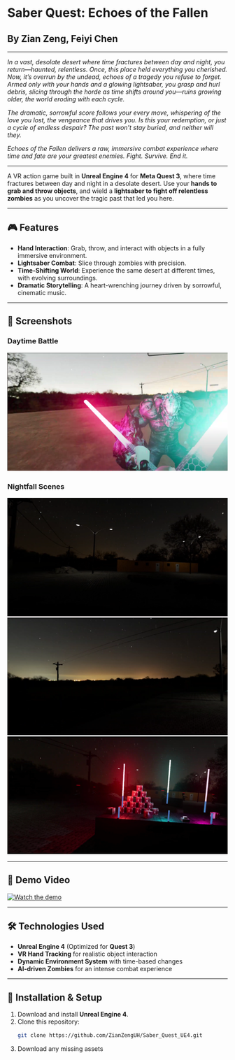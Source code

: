# Saber Quest: Echoes of the Fallen
## By Zian Zeng, Feiyi Chen

___________________________________________________________________________________________
_In a vast, desolate desert where time fractures between day and night, you return—haunted, relentless. Once, this place held everything you cherished. Now, it’s overrun by the undead, echoes of a tragedy you refuse to forget. Armed only with your hands and a glowing lightsaber, you grasp and hurl debris, slicing through the horde as time shifts around you—ruins growing older, the world eroding with each cycle._

_The dramatic, sorrowful score follows your every move, whispering of the love you lost, the vengeance that drives you. Is this your redemption, or just a cycle of endless despair? The past won’t stay buried, and neither will they._

_Echoes of the Fallen delivers a raw, immersive combat experience where time and fate are your greatest enemies. Fight. Survive. End it._
___________________________________________________________________________________________


A VR action game built in **Unreal Engine 4** for **Meta Quest 3**, where time fractures between day and night in a desolate desert. Use your **hands to grab and throw objects**, and wield a **lightsaber to fight off relentless zombies** as you uncover the tragic past that led you here.


---

## 🎮 Features
- **Hand Interaction**: Grab, throw, and interact with objects in a fully immersive environment.
- **Lightsaber Combat**: Slice through zombies with precision.
- **Time-Shifting World**: Experience the same desert at different times, with evolving surroundings.
- **Dramatic Storytelling**: A heart-wrenching journey driven by sorrowful, cinematic music.

---

## 📸 Screenshots

### Daytime Battle
![Daytime Battle](Saber%20Quest%20Day.png)

### Nightfall Scenes
![Nightfall Encounter 1](Saber%20Quest%20Night%201.png)
![Nightfall Encounter 2](Saber%20Quest%20Night%202.png)
![Nightfall Encounter 3](Saber%20Quest%20Night%203.png)

---

## 🎥 Demo Video
[![Watch the demo](https://img.youtube.com/vi/B_-Ja-a5DHo/0.jpg)](https://www.youtube.com/watch?v=B_-Ja-a5DHo)

---

## 🛠️ Technologies Used
- **Unreal Engine 4** (Optimized for **Quest 3**)
- **VR Hand Tracking** for realistic object interaction
- **Dynamic Environment System** with time-based changes
- **AI-driven Zombies** for an intense combat experience

---

## 🚀 Installation & Setup
1. Download and install **Unreal Engine 4**.
2. Clone this repository:
   ```sh
   git clone https://github.com/ZianZengUH/Saber_Quest_UE4.git
3. Download any missing assets   
